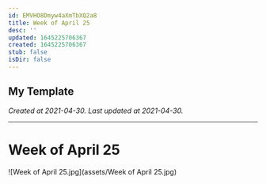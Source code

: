 ```yaml
---
id: EMVHO8Dmyw4aXmTbXQ2a8
title: Week of April 25
desc: ''
updated: 1645225706367
created: 1645225706367
stub: false
isDir: false
---
```

My Template
---

_Created at 2021-04-30._
_Last updated at 2021-04-30._




---

# Week of April 25


![Week of April 25.jpg](assets/Week of April 25.jpg)

